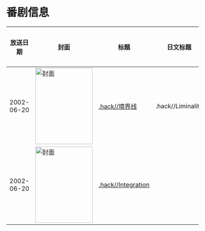 # 番剧信息

|放送日期|封面|标题|日文标题|话数|评分|评分人数|
|---|---|---|---|---|---|---|
|2002-06-20|<img src="https://lain.bgm.tv/pic/cover/c/a6/31/11875_0ihlI.jpg" alt="封面" style="width:150px;height:200px;object-fit:cover;">|[.hack//境界线](https://bangumi.tv/subject/11875)|.hack//Liminality|4|6.3|120人评分|
|2002-06-20|<img src="https://lain.bgm.tv/pic/cover/c/c6/16/68972_1ZU46.jpg" alt="封面" style="width:150px;height:200px;object-fit:cover;">|[.hack//Integration](https://bangumi.tv/subject/68972)||1|6.4|53人评分|
